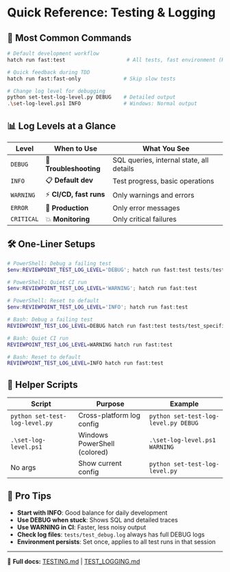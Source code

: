 # Quick Reference: Testing & Logging

## 🚀 Most Common Commands

```bash
# Default development workflow
hatch run fast:test                    # All tests, fast environment (RECOMMENDED)

# Quick feedback during TDD  
hatch run fast:fast-only              # Skip slow tests

# Change log level for debugging
python set-test-log-level.py DEBUG    # Detailed output
.\set-log-level.ps1 INFO              # Windows: Normal output
```

## 📊 Log Levels at a Glance

| Level | When to Use | What You See |
|-------|-------------|--------------|
| `DEBUG` | 🐛 **Troubleshooting** | SQL queries, internal state, all details |
| `INFO` | 📋 **Default dev** | Test progress, basic operations |
| `WARNING` | ⚡ **CI/CD, fast runs** | Only warnings and errors |
| `ERROR` | 🚨 **Production** | Only error messages |
| `CRITICAL` | 💥 **Monitoring** | Only critical failures |

## 🛠️ One-Liner Setups

```powershell
# PowerShell: Debug a failing test
$env:REVIEWPOINT_TEST_LOG_LEVEL='DEBUG'; hatch run fast:test tests/test_specific.py

# PowerShell: Quiet CI run
$env:REVIEWPOINT_TEST_LOG_LEVEL='WARNING'; hatch run fast:test

# PowerShell: Reset to default
$env:REVIEWPOINT_TEST_LOG_LEVEL='INFO'; hatch run fast:test
```

```bash
# Bash: Debug a failing test
REVIEWPOINT_TEST_LOG_LEVEL=DEBUG hatch run fast:test tests/test_specific.py

# Bash: Quiet CI run  
REVIEWPOINT_TEST_LOG_LEVEL=WARNING hatch run fast:test

# Bash: Reset to default
REVIEWPOINT_TEST_LOG_LEVEL=INFO hatch run fast:test
```

## 📝 Helper Scripts

| Script | Purpose | Example |
|--------|---------|---------|
| `python set-test-log-level.py` | Cross-platform log config | `python set-test-log-level.py DEBUG` |
| `.\set-log-level.ps1` | Windows PowerShell (colored) | `.\set-log-level.ps1 WARNING` |
| No args | Show current config | `python set-test-log-level.py` |

## 🎯 Pro Tips

- **Start with INFO**: Good balance for daily development
- **Use DEBUG when stuck**: Shows SQL and detailed traces  
- **Use WARNING in CI**: Faster, less noisy output
- **Check log files**: `tests/test_debug.log` always has full DEBUG logs
- **Environment persists**: Set once, applies to all test runs in that session

---

📖 **Full docs:** [TESTING.md](TESTING.md) | [TEST_LOGGING.md](TEST_LOGGING.md)
